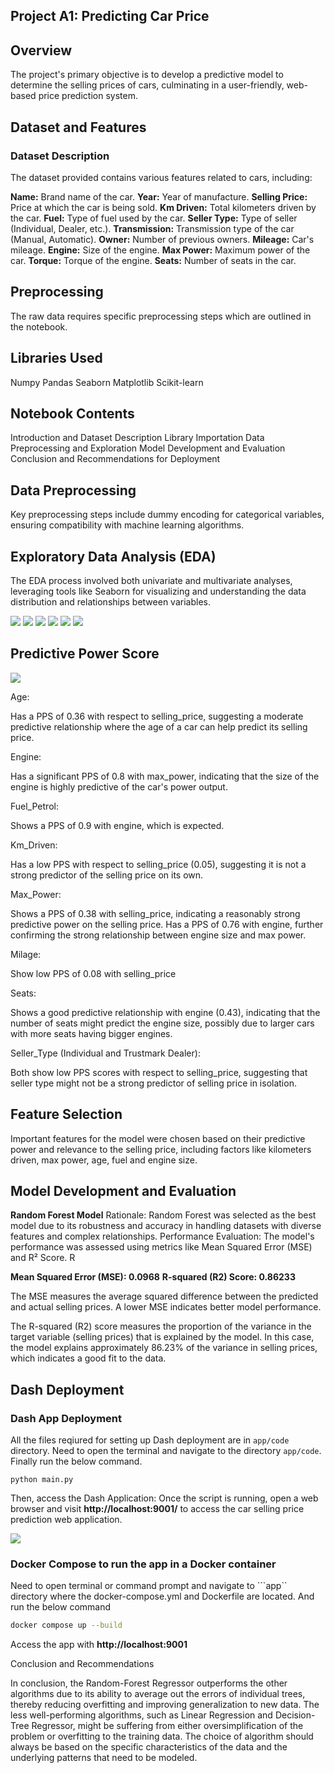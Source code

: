 ## Project A1: Predicting Car Price

## Overview

The project's primary objective is to develop a predictive model to determine the selling prices of cars, culminating in a user-friendly, web-based price prediction system.

## Dataset and Features



### Dataset Description

The dataset provided contains various features related to cars, including:

**Name:** Brand name of the car.
**Year:** Year of manufacture.
**Selling Price:** Price at which the car is being sold.
**Km Driven:** Total kilometers driven by the car.
**Fuel:** Type of fuel used by the car.
**Seller Type:** Type of seller (Individual, Dealer, etc.).
**Transmission:** Transmission type of the car (Manual, Automatic).
**Owner:** Number of previous owners.
**Mileage:** Car's mileage.
**Engine:** Size of the engine.
**Max Power:** Maximum power of the car.
**Torque:** Torque of the engine.
**Seats:** Number of seats in the car.

## Preprocessing

The raw data requires specific preprocessing steps which are outlined in the notebook.

## Libraries Used

Numpy
Pandas
Seaborn
Matplotlib
Scikit-learn

## Notebook Contents

Introduction and Dataset Description
Library Importation
Data Preprocessing and Exploration
Model Development and Evaluation
Conclusion and Recommendations for Deployment


## Data Preprocessing
Key preprocessing steps include dummy encoding for categorical variables, ensuring compatibility with machine learning algorithms.

## Exploratory Data Analysis (EDA)

The EDA process involved both univariate and multivariate analyses, leveraging tools like Seaborn for visualizing and understanding the data distribution and relationships between variables.

![](snapshots/EDA1.png)
![](snapshots/EDA2.png)
![](snapshots/EDA3.png)
![](snapshots/EDA4.png)
![](snapshots/EDA5.png)
![](snapshots/EDA6.png)


## Predictive Power Score
![](snapshots/PPS.png)

Age:

Has a PPS of 0.36 with respect to selling_price, suggesting a moderate predictive relationship where the age of a car can help predict its selling price.

Engine:

Has a significant PPS of 0.8 with max_power, indicating that the size of the engine is highly predictive of the car's power output.

Fuel_Petrol:

Shows a PPS of 0.9 with engine, which is expected.

Km_Driven:

Has a low PPS with respect to selling_price (0.05), suggesting it is not a strong predictor of the selling price on its own.

Max_Power:

Shows a PPS of 0.38 with selling_price, indicating a reasonably strong predictive power on the selling price.
Has a PPS of 0.76 with engine, further confirming the strong relationship between engine size and max power.

Milage: 

Show low PPS of 0.08 with selling_price

Seats:

Shows a good predictive relationship with engine (0.43), indicating that the number of seats might predict the engine size, possibly due to larger cars with more seats having bigger engines.

Seller_Type (Individual and Trustmark Dealer):

Both show low PPS scores with respect to selling_price, suggesting that seller type might not be a strong predictor of selling price in isolation.




##  Feature Selection

Important features for the model were chosen based on their predictive power and relevance to the selling price, including factors like kilometers driven, max power, age, fuel and engine size.


## Model Development and Evaluation
**Random Forest Model**
Rationale: Random Forest was selected as the best model due to its robustness and accuracy in handling datasets with diverse features and complex relationships.
Performance Evaluation: The model's performance was assessed using metrics like Mean Squared Error (MSE) and R² Score. R


**Mean Squared Error (MSE): 0.0968**
**R-squared (R2) Score: 0.86233**

The MSE measures the average squared difference between the predicted and actual selling prices. A lower MSE indicates better model performance.

The R-squared (R2) score measures the proportion of the variance in the target variable (selling prices) that is explained by the model. In this case, the model explains approximately 86.23% of the variance in selling prices, which indicates a good fit to the data.


## Dash Deployment



### Dash App Deployment 

All the files reqiured for setting up Dash deployment are in ```app/code``` directory. Need to open the terminal and navigate to the directory ```app/code```. Finally run the below command.

 ```
 python main.py
 ```

 Then, access the Dash Application: Once the script is running, open a web browser and visit **http://localhost:9001/**  to access the car selling price prediction web application.


 ![](snapshots/DASH.png)



 ### Docker Compose to run the app in a Docker container
Need to open terminal or command prompt and navigate to ```app`` directory where the docker-compose.yml and Dockerfile are located. And run the below command 


``````sh
docker compose up --build

```````

Access the app with **http://localhost:9001**

Conclusion and Recommendations


In conclusion, the Random-Forest Regressor outperforms the other algorithms due to its ability to average out the errors of individual trees, thereby reducing overfitting and improving generalization to new data. The less well-performing algorithms, such as Linear Regression and Decision-Tree Regressor, might be suffering from either oversimplification of the problem or overfitting to the training data. The choice of algorithm should always be based on the specific characteristics of the data and the underlying patterns that need to be modeled.








